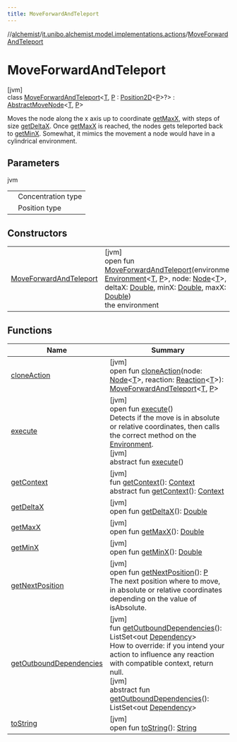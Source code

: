 ```yaml
---
title: MoveForwardAndTeleport
---
```

//[alchemist](../../../index.html)/[it.unibo.alchemist.model.implementations.actions](../index.html)/[MoveForwardAndTeleport](index.html)



# MoveForwardAndTeleport



[jvm]\
class [MoveForwardAndTeleport](index.html)<[T](index.html), [P](index.html) : [Position2D](../../it.unibo.alchemist.model.interfaces/-position2-d/index.html)<[P](../../it.unibo.alchemist/-supported-incarnations/get.html)>?> : [AbstractMoveNode](../-abstract-move-node/index.html)<[T](../../it.unibo.alchemist/-supported-incarnations/get.html), [P](../../it.unibo.alchemist/-supported-incarnations/get.html)> 

Moves the node along the x axis up to coordinate [getMaxX](get-max-x.html), with steps of size [getDeltaX](get-delta-x.html). Once [getMaxX](get-max-x.html) is reached, the nodes gets teleported back to [getMinX](get-min-x.html). Somewhat, it mimics the movement a node would have in a cylindrical environment.



## Parameters


jvm

| | |
|---|---|
| <T> | Concentration type |
| <P> | Position type |



## Constructors


| | |
|---|---|
| [MoveForwardAndTeleport](-move-forward-and-teleport.html) | [jvm]<br>open fun [MoveForwardAndTeleport](-move-forward-and-teleport.html)(environment: [Environment](../../it.unibo.alchemist.model.interfaces/-environment/index.html)<[T](../../it.unibo.alchemist/-supported-incarnations/get.html), [P](../../it.unibo.alchemist/-supported-incarnations/get.html)>, node: [Node](../../it.unibo.alchemist.model.interfaces/-node/index.html)<[T](../../it.unibo.alchemist/-supported-incarnations/get.html)>, deltaX: [Double](https://kotlinlang.org/api/latest/jvm/stdlib/kotlin/-double/index.html), minX: [Double](https://kotlinlang.org/api/latest/jvm/stdlib/kotlin/-double/index.html), maxX: [Double](https://kotlinlang.org/api/latest/jvm/stdlib/kotlin/-double/index.html))<br>the environment |


## Functions


| Name | Summary |
|---|---|
| [cloneAction](clone-action.html) | [jvm]<br>open fun [cloneAction](clone-action.html)(node: [Node](../../it.unibo.alchemist.model.interfaces/-node/index.html)<[T](../../it.unibo.alchemist/-supported-incarnations/get.html)>, reaction: [Reaction](../../it.unibo.alchemist.model.interfaces/-reaction/index.html)<[T](../../it.unibo.alchemist/-supported-incarnations/get.html)>): [MoveForwardAndTeleport](index.html)<[T](../../it.unibo.alchemist/-supported-incarnations/get.html), [P](../../it.unibo.alchemist/-supported-incarnations/get.html)> |
| [execute](../-abstract-move-node/execute.html) | [jvm]<br>open fun [execute](../-abstract-move-node/execute.html)()<br>Detects if the move is in absolute or relative coordinates, then calls the correct method on the [Environment](../../it.unibo.alchemist.model.interfaces/-environment/index.html).<br>[jvm]<br>abstract fun [execute](../../it.unibo.alchemist.model.interfaces/-action/execute.html)() |
| [getContext](../-abstract-move-node/get-context.html) | [jvm]<br>fun [getContext](../-abstract-move-node/get-context.html)(): [Context](../../it.unibo.alchemist.model.interfaces/-context/index.html)<br>abstract fun [getContext](../../it.unibo.alchemist.model.interfaces/-action/get-context.html)(): [Context](../../it.unibo.alchemist.model.interfaces/-context/index.html) |
| [getDeltaX](get-delta-x.html) | [jvm]<br>open fun [getDeltaX](get-delta-x.html)(): [Double](https://kotlinlang.org/api/latest/jvm/stdlib/kotlin/-double/index.html) |
| [getMaxX](get-max-x.html) | [jvm]<br>open fun [getMaxX](get-max-x.html)(): [Double](https://kotlinlang.org/api/latest/jvm/stdlib/kotlin/-double/index.html) |
| [getMinX](get-min-x.html) | [jvm]<br>open fun [getMinX](get-min-x.html)(): [Double](https://kotlinlang.org/api/latest/jvm/stdlib/kotlin/-double/index.html) |
| [getNextPosition](get-next-position.html) | [jvm]<br>open fun [getNextPosition](get-next-position.html)(): [P](../../it.unibo.alchemist/-supported-incarnations/get.html)<br>The next position where to move, in absolute or relative coordinates depending on the value of isAbsolute. |
| [getOutboundDependencies](../-abstract-action/get-outbound-dependencies.html) | [jvm]<br>fun [getOutboundDependencies](../-abstract-action/get-outbound-dependencies.html)(): ListSet<out [Dependency](../../it.unibo.alchemist.model.interfaces/-dependency/index.html)><br>How to override: if you intend your action to influence any reaction with compatible context, return null.<br>[jvm]<br>abstract fun [getOutboundDependencies](../../it.unibo.alchemist.model.interfaces/-action/get-outbound-dependencies.html)(): ListSet<out [Dependency](../../it.unibo.alchemist.model.interfaces/-dependency/index.html)> |
| [toString](../-abstract-action/to-string.html) | [jvm]<br>open fun [toString](../-abstract-action/to-string.html)(): [String](https://docs.oracle.com/javase/8/docs/api/java/lang/String.html) |


